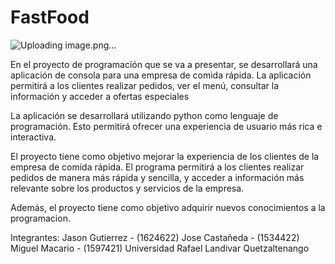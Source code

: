 # FastFood

![Uploading image.png…]()


En el proyecto de programación que se va a presentar, se desarrollará una aplicación de consola para una empresa de comida rápida.
La aplicación permitirá a los clientes realizar pedidos, ver el menú, consultar la información y acceder a ofertas especiales

La aplicación se desarrollará utilizando python como lenguaje de programación. 
Esto permitirá ofrecer una experiencia de usuario más rica e interactiva.

El proyecto tiene como objetivo mejorar la experiencia de los clientes de la empresa de comida rápida.
El programa permitirá a los clientes realizar pedidos de manera más rápida y sencilla, y acceder a información más relevante sobre los productos y servicios de la empresa.

Además, el proyecto tiene como objetivo adquirir nuevos conocimientos a la programacion.

Integrantes:
Jason Gutierrez - (1624622)
Jose Castañeda - (1534422)
Miguel Macario - (1597421)
Universidad Rafael Landivar Quetzaltenango
